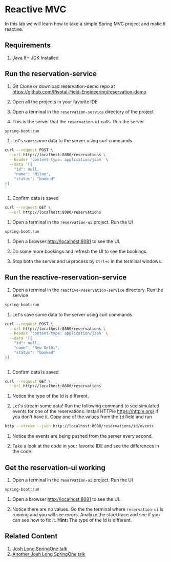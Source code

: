 # Reactive MVC
In this lab we will learn how to take a simple Spring MVC project and make it reactive.  

## Requirements  
1. Java 8+ JDK Installed

## Run the reservation-service  
1. Git Clone or download reservation-demo repo at <https://github.com/Pivotal-Field-Engineering/reservation-demo>
1. Open all the projects in your favorite IDE

1. Open a terminal in the `reservation-service` directory of the project

1. This is the server that the `reservation-ui` calls. Run the server
```bash
spring-boot:run
```

1. Let's save some data to the server using curl commands
```bash
curl --request POST \
  --url http://localhost:8080/reservations \
  --header 'content-type: application/json' \
  --data '[{
	"id": null,
	"name": "Milan",
	"status": "booked"
}]
'
```
1. Confirm data is saved
```bash
curl --request GET \
  --url http://localhost:8080/reservations
```

1. Open a terminal in the `reservation-ui` project. Run the UI
```bash
spring-boot:run
```

1. Open a browser <http://localhost:8081> to see the UI.

1. Do some more bookings and refresh the UI to see the bookings.  

1. Stop both the server and ui process by `Ctrl+c` in the terminal windows.  


## Run the reactive-reservation-service  

1. Open a terminal in the `reactive-reservation-service` directory. Run the service  
```bash
spring-boot:run
```

1. Let's save some data to the server using curl commands  
```bash
curl --request POST \
  --url http://localhost:8080/reservations \
  --header 'content-type: application/json' \
  --data '[{
	"id": null,
	"name": "New Delhi",
	"status": "booked"
}]
'
```

1. Confirm data is saved      
```bash
curl --request GET \
  --url http://localhost:8080/reservations
```

1. Notice the type of the Id is different.  

1. Let's stream some data! Run the following command to see simulated events for one of the reservations. Install HTTPie <https://httpie.org/> if you don't have it. Copy one of the values from the `id` field and run  
```bash
http --stream --json http://localhost:8080/reservations/id/events
```

1. Notice the events are being pushed from the server every second.

1. Take a look at the code in your favorite IDE and see the differences in the code.

## Get the reservation-ui working  

1. Open a terminal in the `reservation-ui` project. Run the UI  
```bash
spring-boot:run
```

1. Open a browser <http://localhost:8081> to see the UI.  

1. Notice there are no values. Go the the terminal where `reservation-ui` is running and you will see errors. Analyze the stacktrace and see if you can see how to fix it. **Hint:** The type of the id is different.


## Related Content
1. [Josh Long SpringOne talk](https://youtu.be/l7VBdWhtl7A)  
1. [Another Josh Long SpringOne talk](https://youtu.be/1W5_tOiwEAc)
